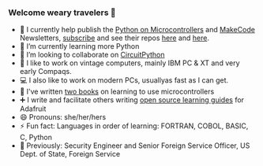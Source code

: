 ### Welcome weary travelers 👋

* 🔭 I currently help publish the [Python on Microcontrollers](https://www.adafruitdaily.com/category/circuitpython/) and [MakeCode](https://makecode.adafruitdaily.com/) Newsletters, [subscribe](https://www.adafruitdaily.com/) and see their repos [here](https://github.com/adafruit/circuitpython-weekly-newsletter) and [here](https://github.com/adafruit/makecode-newsletter).
* 🌱 I’m currently learning more Python
* 👯 I’m looking to collaborate on [CircuitPython](https://circuitpython.org/)
* :floppy_disk: I like to work on vintage computers, mainly IBM PC & XT and very early Compaqs.
* :computer: I also like to work on modern PCs, usuallyas fast as I can get.
* :blue_book: I've written [two books](https://www.amazon.com/Anne-Barela/e/B00OA5RJIW) on learning to use microcontrollers
* :heavy_plus_sign: I write and facilitate others writing [open source learning guides](https://learn.adafruit.com/) for Adafruit
* 😄 Pronouns: she/her/hers
* ⚡ Fun fact: Languages in order of learning: FORTRAN, COBOL, BASIC, C, Python
* :cookie: Previously: Security Engineer and Senior Foreign Service Officer, US Dept. of State, Foreign Service
<!--
- **TheKitty/TheKitty** is a ✨ _special_ ✨ repository because its `README.md` (this file) appears on your GitHub profile.
--!>

